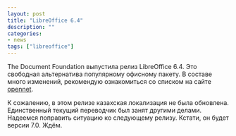 ```yaml
---
layout: post
title: "LibreOffice 6.4"
description: ""
categories:
- news
tags: ["libreoffice"]
---
```


The Document Foundation выпустила релиз LibreOffice 6.4. Это свободная альтернатива популярному офисному пакету.
В составе много изменений, рекомендую ознакомиться со списком на сайте [opennet](http://www.opennet.ru/opennews/art.shtml?num=52273).

К сожалению, в этом релизе казахская локализация не была обновлена. Единственный текущий переводчик был занят другими делами.
Надеемся поправить ситуацию ко следующему релизу. Кстати, он будет версии 7.0. Ждём.
